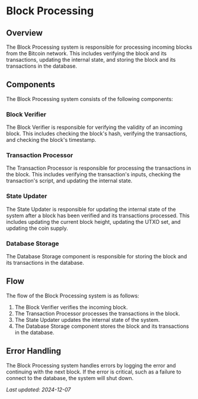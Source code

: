 # Block Processing

## Overview
The Block Processing system is responsible for processing incoming blocks from the Bitcoin network. This includes verifying the block and its transactions, updating the internal state, and storing the block and its transactions in the database.

## Components
The Block Processing system consists of the following components:

### Block Verifier
The Block Verifier is responsible for verifying the validity of an incoming block. This includes checking the block's hash, verifying the transactions, and checking the block's timestamp.

### Transaction Processor
The Transaction Processor is responsible for processing the transactions in the block. This includes verifying the transaction's inputs, checking the transaction's script, and updating the internal state.

### State Updater
The State Updater is responsible for updating the internal state of the system after a block has been verified and its transactions processed. This includes updating the current block height, updating the UTXO set, and updating the coin supply.

### Database Storage
The Database Storage component is responsible for storing the block and its transactions in the database.

## Flow
The flow of the Block Processing system is as follows:

1. The Block Verifier verifies the incoming block.
2. The Transaction Processor processes the transactions in the block.
3. The State Updater updates the internal state of the system.
4. The Database Storage component stores the block and its transactions in the database.

## Error Handling
The Block Processing system handles errors by logging the error and continuing with the next block. If the error is critical, such as a failure to connect to the database, the system will shut down.

*Last updated: 2024-12-07*
